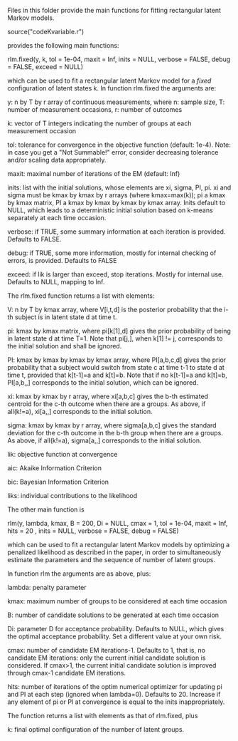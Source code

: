 Files in this folder provide the main functions for fitting rectangular latent Markov models. 

source("codeKvariable.r")

provides the following main functions: 

rlm.fixed(y, k, tol = 1e-04, maxit = Inf, inits = NULL, verbose = FALSE, 
    debug = FALSE, exceed = NULL) 

which can be used to fit a rectangular latent Markov model for a *fixed* configuration of latent states k. In function rlm.fixed the arguments are: 

y: n by T by r array of continuous measurements, where n: sample size,
T: number of measurement occasions, r: number of outcomes

k: vector of T integers indicating the number of groups at each
measurement occasion

tol: tolerance for convergence in the objective function (default: 1e-4). Note: in case you get a "Not Summable!" error, consider decreasing tolerance and/or scaling data appropriately. 

maxit: maximal number of iterations of the EM (default: Inf)

inits: list with the initial solutions, whose elements are
xi, sigma, PI, pi. xi and sigma must be kmax by kmax by r arrays (where
kmax=max(k)); pi a kmax by kmax matrix, PI a kmax by kmax by kmax by
kmax array. Inits default to NULL, which leads to a deterministic initial
solution based on k-means separately at each time occasion.

verbose: if TRUE, some summary information at each iteration is
provided. Defaults to FALSE. 

debug: if TRUE, some more information, mostly for internal checking of
errors, is provided. Defaults to FALSE

exceed: if lik is larger than exceed, stop iterations. Mostly for internal
use. Defaults to NULL, mapping to Inf. 

The rlm.fixed function returns a list with elements:

V: n by T by kmax array, where V[i,t,d] is the posterior probability
that the i-th subject is in latent state d at time t. 

pi: kmax by kmax matrix, where pi[k[1],d] gives the prior probability
of being in latent state d at time T=1. Note that pi[j,], when k[1] != j, 
corresponds to the initial solution and shall be ignored. 

PI: kmax by kmax by kmax by kmax array, where PI[a,b,c,d] gives the
prior probability that a subject would switch from state c at time t-1
to state d at time t, provided that k[t-1]=a and k[t]=b. Note that if
no k[t-1]=a and k[t]=b, PI[a,b,,] corresponds to the initial solution,
which can be ignored. 

xi: kmax by kmax by r array, where xi[a,b,c] gives the b-th estimated
centroid for the c-th outcome when there are a groups. As above, if
all(k!=a), xi[a,,] corresponds to the initial solution. 

sigma: kmax by kmax by r array, where sigma[a,b,c] gives the 
standard deviation for the c-th outcome in the b-th group
when there are a groups. As above, if
all(k!=a), sigma[a,,] corresponds to the initial solution. 

lik: objective function at convergence

aic: Akaike Information Criterion

bic: Bayesian Information Criterion

liks: individual contributions to the likelihood


The other main function is 

rlm(y, lambda, kmax, B = 200, Di = NULL, cmax = 1, tol = 1e-04, 
    maxit = Inf, hits = 20 , inits = NULL, verbose = FALSE, debug = FALSE) 

which can be used to fit a rectangular latent Markov models by optimizing a penalized likelihood as described in the paper, in order to simultaneously estimate 
the parameters and the sequence of number of latent groups. 

In function rlm the arguments are as above, plus: 

lambda: penalty parameter

kmax: maximum number of groups to be considered at each time occasion

B: number of candidate solutions to be generated at each time occasion

Di: parameter D for acceptance probability. Defaults to NULL, which
gives the optimal acceptance probability. Set a different value at
your own risk. 

cmax: number of candidate EM iterations-1. Defaults to 1, that is, no
candidate EM iterations: only the current initial candidate solution
is considered. If cmax>1, the current initial candidate solution is
improved through cmax-1 candidate EM iterations. 

hits: number of iterations of the optim numerical optimizer for updating pi and PI at each step (ignored when lambda=0). Defaults to 20. Increase if any element of pi or PI at convergence is equal to the inits inappropriately.

The function returns a list with elements as that of rlm.fixed, plus

k: final optimal configuration of the number of latent groups. 


